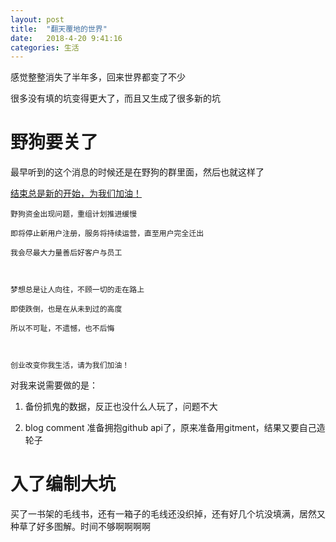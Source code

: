 ```yaml
---
layout: post
title:  "翻天覆地的世界"
date:   2018-4-20 9:41:16
categories: 生活
---
```


感觉整整消失了半年多，回来世界都变了不少

很多没有填的坑变得更大了，而且又生成了很多新的坑

<!--more-->

# 野狗要关了

最早听到的这个消息的时候还是在野狗的群里面，然后也就这样了

[结束总是新的开始，为我们加油！](https://mp.weixin.qq.com/s/tuPLmQibJ0YpdHWZ17F3jA)

    野狗资金出现问题，重组计划推进缓慢

    即将停止新用户注册，服务将持续运营，直至用户完全迁出

    我会尽最大力量善后好客户与员工



    梦想总是让人向往，不顾一切的走在路上

    即使跌倒，也是在从未到过的高度

    所以不可耻，不遗憾，也不后悔



    创业改变你我生活，请为我们加油！

对我来说需要做的是：

1. 备份抓鬼的数据，反正也没什么人玩了，问题不大

2. blog comment 准备拥抱github api了，原来准备用gitment，结果又要自己造轮子

# 入了编制大坑

买了一书架的毛线书，还有一箱子的毛线还没织掉，还有好几个坑没填满，居然又种草了好多图解。时间不够啊啊啊啊
